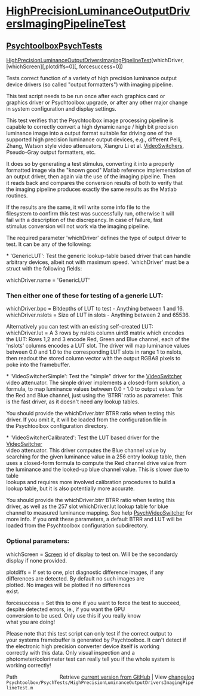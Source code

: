 # [HighPrecisionLuminanceOutputDriversImagingPipelineTest](HighPrecisionLuminanceOutputDriversImagingPipelineTest)
## [Psychtoolbox](Psychtoolbox)[PsychTests](PsychTests)

[HighPrecisionLuminanceOutputDriversImagingPipelineTest](HighPrecisionLuminanceOutputDriversImagingPipelineTest)(whichDriver, [whichScreen][,plotdiffs=0][, forcesuccess=0])  
  
Tests correct function of a variety of high precision luminance output  
device drivers (so called "output formatters") with imaging pipeline.  
  
This test script needs to be run once after each graphics card or  
graphics driver or Psychtoolbox upgrade, or after any other major change  
in system configuration and display settings.  
  
This test verifies that the Psychtoolbox image processing pipeline is  
capable to correctly convert a high dynamic range / high bit precision  
luminance image into a output format suitable for driving one of the  
supported high precision luminance output devices, e.g., different Pelli,  
Zhang, Watson style video attenuators, Xiangru Li et al. [VideoSwitchers](VideoSwitchers),  
Pseudo-Gray output formatters, etc.  
  
It does so by generating a test stimulus, converting it into a properly  
formatted image via the "known good" Matlab reference implementation of  
an output driver, then again via the  use of the imaging pipeline. Then  
it reads back and compares the conversion results of both to verify that  
the imaging pipeline produces exactly the same results as the Matlab  
routines.  
  
If the results are the same, it will write some info file to the  
filesystem to confirm this test was successfully run, otherwise it will  
fail with a description of the discrepancy. In case of failure, fast  
stimulus conversion will not work via the imaging pipeline.  
  
The required parameter 'whichDriver' defines the type of output driver to  
test. It can be any of the following:  
  
\* 'GenericLUT': Test the generic lookup-table based driver that can handle  
arbitrary devices, albeit not with maximum speed. 'whichDriver' must be a  
struct with the following fields:  
  
whichDriver.name = 'GenericLUT'  
  
### Then either one of these for testing of a generic LUT:  
  
whichDriver.bpc = Bitdepths of LUT to test - Anything between 1 and 16.  
whichDriver.nslots = Size of LUT in slots - Anything between 2 and 65536.  
  
Alternatively you can test with an existing self-created LUT:  
whichDriver.lut = A 3 rows by nslots column uint8 matrix which encodes  
the LUT: Rows 1,2 and 3 encode Red, Green and Blue channel, each of the  
'nslots' columns encodes a LUT slot. The driver will map luminance values  
between 0.0 and 1.0 to the corresponding LUT slots in range 1 to nslots,  
then readout the stored column vector with the output RGBA8 pixels to  
poke into the framebuffer.  
  
\* 'VideoSwitcherSimple': Test the "simple" driver for the [VideoSwitcher](VideoSwitcher)  
video attenuator. The simple driver implements a closed-form solution, a  
formula, to map luminance values between 0.0 - 1.0 to output values for  
the Red and Blue channel, just using the 'BTRR' ratio as parameter. This  
is the fast driver, as it doesn't need any lookup tables.  
  
You should provide the whichDriver.btrr BTRR ratio when testing this  
driver. If you omit it, it will be loaded from the configuration file in  
the Psychtoolbox configuration directory.  
  
\* 'VideoSwitcherCalibrated': Test the LUT based driver for the [VideoSwitcher](VideoSwitcher)  
video attenuator. This driver computes the Blue channel value by  
searching for the given luminance value in a 256 entry lookup table, then  
uses a closed-form formula to compute the Red channel drive value from  
the luminance and the looked-up blue channel value. This is slower due to table  
lookups and requires more involved calibration procedures to build a  
lookup table, but it is also potentially more accurate.  
  
You should provide the whichDriver.btrr BTRR ratio when testing this  
driver, as well as the 257 slot whichDriver.lut lookup table for blue  
channel to measured luminance mapping. See help [PsychVideoSwitcher](PsychVideoSwitcher) for  
more info. If you omit these parameters, a default BTRR and LUT will be  
loaded from the Psychtoolbox configuration subdirectory.  
  
### Optional parameters:  
  
whichScreen  = [Screen](Screen) id of display to test on. Will be the secondardy  
               display if none provided.  
  
plotdiffs    = If set to one, plot diagnostic difference images, if any  
               differences are detected. By default no such images are  
               plotted. No images will be plotted if no differences  
               exist.  
  
forcesuccess = Set this to one if you want to force the test to succeed,  
               despite detected errors, ie., if you want the GPU  
               conversion to be used. Only use this if you really know  
               what you are doing!  
  
Please note that this test script can only test if the correct output to  
your systems framebuffer is generated by Psychtoolbox. It can't detect if  
the electronic high precision converter device itself is working  
correctly with this data. Only visual inspection and a  
photometer/colorimeter test can really tell you if the whole system is  
working correctly!  
  




<div class="code_header" style="text-align:right;">
  <span style="float:left;">Path&nbsp;&nbsp;</span> <span class="counter">Retrieve <a href=
  "https://raw.github.com/Psychtoolbox-3/Psychtoolbox-3/beta/Psychtoolbox/PsychTests/HighPrecisionLuminanceOutputDriversImagingPipelineTest.m">current version from GitHub</a> | View <a href=
  "https://github.com/Psychtoolbox-3/Psychtoolbox-3/commits/beta/Psychtoolbox/PsychTests/HighPrecisionLuminanceOutputDriversImagingPipelineTest.m">changelog</a></span>
</div>
<div class="code">
  <code>Psychtoolbox/PsychTests/HighPrecisionLuminanceOutputDriversImagingPipelineTest.m</code>
</div>

